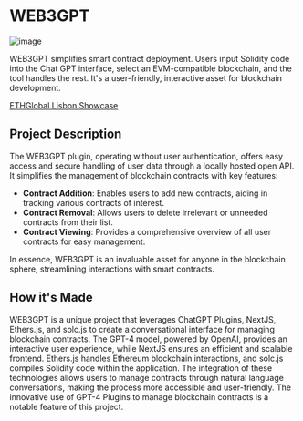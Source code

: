# WEB3GPT
![image](https://github.com/Markeljan/web3-gpt4/assets/12901349/7c29ec0a-aa06-40ba-a073-d13e8e0c860d)

WEB3GPT simplifies smart contract deployment. Users input Solidity code into the Chat GPT interface, select an EVM-compatible blockchain, and the tool handles the rest. It's a user-friendly, interactive asset for blockchain development.

[ETHGlobal Lisbon Showcase](https://ethglobal.com/showcase/web3-gpt4-jkaja)

## Project Description

The WEB3GPT plugin, operating without user authentication, offers easy access and secure handling of user data through a locally hosted open API. It simplifies the management of blockchain contracts with key features:

- **Contract Addition**: Enables users to add new contracts, aiding in tracking various contracts of interest.
- **Contract Removal**: Allows users to delete irrelevant or unneeded contracts from their list.
- **Contract Viewing**: Provides a comprehensive overview of all user contracts for easy management.

In essence, WEB3GPT is an invaluable asset for anyone in the blockchain sphere, streamlining interactions with smart contracts.

## How it's Made

WEB3GPT is a unique project that leverages ChatGPT Plugins, NextJS, Ethers.js, and solc.js to create a conversational interface for managing blockchain contracts. The GPT-4 model, powered by OpenAI, provides an interactive user experience, while NextJS ensures an efficient and scalable frontend. Ethers.js handles Ethereum blockchain interactions, and solc.js compiles Solidity code within the application. The integration of these technologies allows users to manage contracts through natural language conversations, making the process more accessible and user-friendly. The innovative use of GPT-4 Plugins to manage blockchain contracts is a notable feature of this project.
